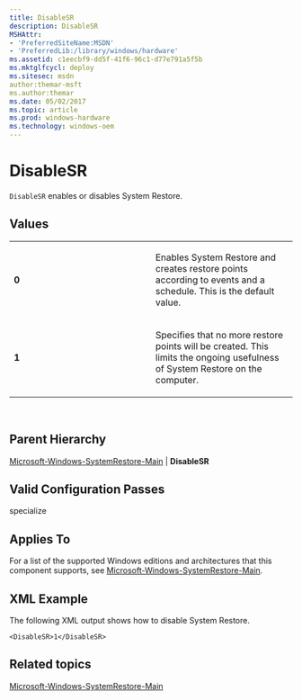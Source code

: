 ```yaml
---
title: DisableSR
description: DisableSR
MSHAttr:
- 'PreferredSiteName:MSDN'
- 'PreferredLib:/library/windows/hardware'
ms.assetid: c1eecbf9-dd5f-41f6-96c1-d77e791a5f5b
ms.mktglfcycl: deploy
ms.sitesec: msdn
author:themar-msft
ms.author:themar
ms.date: 05/02/2017
ms.topic: article
ms.prod: windows-hardware
ms.technology: windows-oem
---
```


# DisableSR


`DisableSR` enables or disables System Restore.

## Values


<table>
<colgroup>
<col width="50%" />
<col width="50%" />
</colgroup>
<tbody>
<tr class="odd">
<td><p><strong>0</strong></p></td>
<td><p>Enables System Restore and creates restore points according to events and a schedule. This is the default value.</p></td>
</tr>
<tr class="even">
<td><p><strong>1</strong></p></td>
<td><p>Specifies that no more restore points will be created. This limits the ongoing usefulness of System Restore on the computer.</p></td>
</tr>
</tbody>
</table>

 

## Parent Hierarchy


[Microsoft-Windows-SystemRestore-Main](microsoft-windows-systemrestore-main.md) | **DisableSR**

## Valid Configuration Passes


specialize

## Applies To


For a list of the supported Windows editions and architectures that this component supports, see [Microsoft-Windows-SystemRestore-Main](microsoft-windows-systemrestore-main.md).

## XML Example


The following XML output shows how to disable System Restore.

```
<DisableSR>1</DisableSR>
```

## Related topics


[Microsoft-Windows-SystemRestore-Main](microsoft-windows-systemrestore-main.md)

 

 







